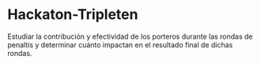 # Hackaton-Tripleten
Estudiar la contribución y efectividad de los porteros durante las rondas de penaltis y determinar cuánto impactan en el resultado final de dichas rondas.
